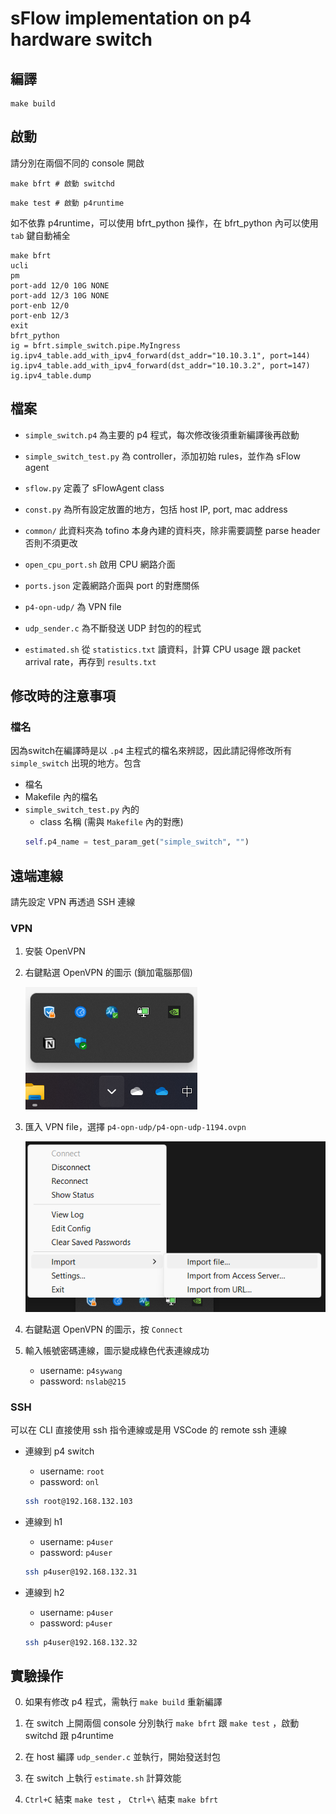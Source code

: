 # sFlow implementation on p4 hardware switch

## 編譯

```shell
make build
```

## 啟動

請分別在兩個不同的 console 開啟

```shell
make bfrt # 啟動 switchd
```
```shell
make test # 啟動 p4runtime
```

如不依靠 p4runtime，可以使用 bfrt_python 操作，在 bfrt_python 內可以使用 `tab` 鍵自動補全

```shell
make bfrt
ucli
pm
port-add 12/0 10G NONE
port-add 12/3 10G NONE
port-enb 12/0
port-enb 12/3
exit
bfrt_python
ig = bfrt.simple_switch.pipe.MyIngress
ig.ipv4_table.add_with_ipv4_forward(dst_addr="10.10.3.1", port=144)
ig.ipv4_table.add_with_ipv4_forward(dst_addr="10.10.3.2", port=147)
ig.ipv4_table.dump
```

## 檔案

- `simple_switch.p4`
為主要的 p4 程式，每次修改後須重新編譯後再啟動

- `simple_switch_test.py`
為 controller，添加初始 rules，並作為 sFlow agent

- `sflow.py`
定義了 sFlowAgent class

- `const.py`
為所有設定放置的地方，包括 host IP, port, mac address

- `common/`
此資料夾為 tofino 本身內建的資料夾，除非需要調整 parse header 否則不須更改

- `open_cpu_port.sh`
啟用 CPU 網路介面

- `ports.json`
定義網路介面與 port 的對應關係

- `p4-opn-udp/`
為 VPN file

- `udp_sender.c`
為不斷發送 UDP 封包的的程式

- `estimated.sh`
從 `statistics.txt` 讀資料，計算 CPU usage 跟 packet arrival rate，再存到 `results.txt`

## 修改時的注意事項

### 檔名

因為switch在編譯時是以 `.p4` 主程式的檔名來辨認，因此請記得修改所有 `simple_switch` 出現的地方。包含

- 檔名
- Makefile 內的檔名
- `simple_switch_test.py` 內的
    - class 名稱 (需與 `Makefile` 內的對應)
    ```python
    self.p4_name = test_param_get("simple_switch", "")
    ```

## 遠端連線

請先設定 VPN 再透過 SSH 連線

### VPN
1. 安裝 OpenVPN
2. 右鍵點選 OpenVPN 的圖示 (鎖加電腦那個)

    ![alt text](image-1.png)
3. 匯入 VPN file，選擇 `p4-opn-udp/p4-opn-udp-1194.ovpn`

    ![alt text](image-2.png)
4. 右鍵點選 OpenVPN 的圖示，按 `Connect`
5. 輸入帳號密碼連線，圖示變成綠色代表連線成功
    - username: `p4sywang`
    - password: `nslab@215`

### SSH

可以在 CLI 直接使用 ssh 指令連線或是用 VSCode 的 remote ssh 連線

- 連線到 p4 switch
    - username: `root`
    - password: `onl`
    ```bash
    ssh root@192.168.132.103
    ```

- 連線到 h1
    - username: `p4user`
    - password: `p4user`
    ```bash
    ssh p4user@192.168.132.31
    ```

- 連線到 h2
    - username: `p4user`
    - password: `p4user`
    ```bash
    ssh p4user@192.168.132.32
    ```

## 實驗操作

0. 如果有修改 p4 程式，需執行 `make build` 重新編譯

1. 在 switch 上開兩個 console 分別執行 `make bfrt` 跟 `make test` ，啟動 switchd 跟 p4runtime

2. 在 host 編譯 `udp_sender.c` 並執行，開始發送封包

3. 在 switch 上執行 `estimate.sh` 計算效能

4. `Ctrl+C` 結束 `make test` ， `Ctrl+\` 結束 `make bfrt`

